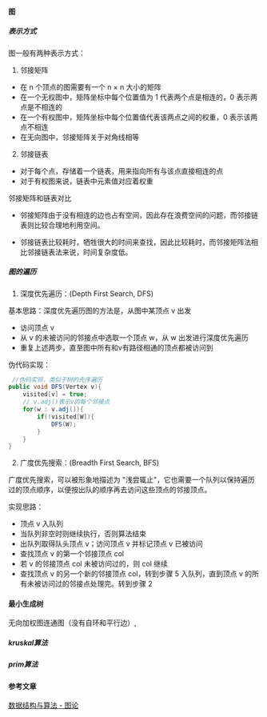 #### 图

##### 表示方式

图一般有两种表示方式：

1. 邻接矩阵

- 在 n 个顶点的图需要有一个 n × n 大小的矩阵
- 在一个无权图中，矩阵坐标中每个位置值为 1 代表两个点是相连的，0 表示两点是不相连的
- 在一个有权图中，矩阵坐标中每个位置值代表该两点之间的权重，0 表示该两点不相连
- 在无向图中，邻接矩阵关于对角线相等

2. 邻接链表

- 对于每个点，存储着一个链表，用来指向所有与该点直接相连的点
- 对于有权图来说，链表中元素值对应着权重

邻接矩阵和链表对比

- 邻接矩阵由于没有相连的边也占有空间，因此存在浪费空间的问题，而邻接链表则比较合理地利用空间。

- 邻接链表比较耗时，牺牲很大的时间来查找，因此比较耗时，而邻接矩阵法相比邻接链表法来说，时间复杂度低。

##### 图的遍历

1. 深度优先遍历：(Depth First Search, DFS)

基本思路：深度优先遍历图的方法是，从图中某顶点 v 出发

- 访问顶点 v
- 从 v 的未被访问的邻接点中选取一个顶点 w，从 w 出发进行深度优先遍历
- 重复上述两步，直至图中所有和v有路径相通的顶点都被访问到

伪代码实现：

```java
 //伪码实现，类似于树的先序遍历
public void DFS(Vertex v){
    visited[v] = true;
    // v.adj()表示v的每个邻接点
    for(w : v.adj()){
        if(!visited[W]){
            DFS(W);
        }
    }
}
```

2. 广度优先搜索：(Breadth First Search, BFS)

广度优先搜索，可以被形象地描述为 "浅尝辄止"，它也需要一个队列以保持遍历过的顶点顺序，以便按出队的顺序再去访问这些顶点的邻接顶点。

实现思路：

- 顶点 v 入队列
- 当队列非空时则继续执行，否则算法结束
- 出队列取得队头顶点 v；访问顶点 v 并标记顶点 v 已被访问
- 查找顶点 v 的第一个邻接顶点 col
- 若 v 的邻接顶点 col 未被访问过的，则 col 继续
- 查找顶点 v 的另一个新的邻接顶点 col，转到步骤 5 入队列，直到顶点 v 的所有未被访问过的邻接点处理完。转到步骤 2

#### 最小生成树 
无向加权图连通图（没有自环和平行边）,
##### kruskal算法

##### prim算法



#### 参考文章

[数据结构与算法 - 图论](https://zhuanlan.zhihu.com/p/25498681)